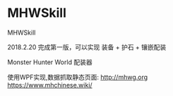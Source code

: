 # MHWSkill
MHWSkill




2018.2.20
完成第一版，可以实现 装备 + 护石 + 镶嵌配装

Monster Hunter World 配装器

使用WPF实现,数据抓取静态页面:
http://mhwg.org
https://www.mhchinese.wiki/

